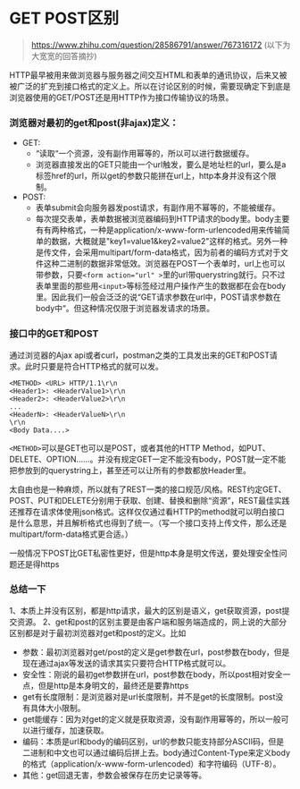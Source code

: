 # GET POST区别
> https://www.zhihu.com/question/28586791/answer/767316172 (以下为大宽宽的回答摘抄)
​

HTTP最早被用来做浏览器与服务器之间交互HTML和表单的通讯协议，后来又被被广泛的扩充到接口格式的定义上。所以在讨论区别的时候，需要现确定下到底是浏览器使用的GET/POST还是用HTTP作为接口传输协议的场景。
### 浏览器对最初的get和post(非ajax)定义：
- GET: 
  - “读取“一个资源，没有副作用幂等的，所以可以进行数据缓存。
  - 浏览器直接发出的GET只能由一个url触发，要么是地址栏的url，要么是a标签href的url，所以get的参数只能拼在url上，http本身并没有这个限制。
- POST: 
  - 表单submit会向服务器发post请求，有副作用不幂等的，不能被缓存。
  - 每次提交表单，表单数据被浏览器编码到HTTP请求的body里。body主要有有两种格式，一种是application/x-www-form-urlencoded用来传输简单的数据，大概就是"key1=value1&key2=value2"这样的格式。另外一种是传文件，会采用multipart/form-data格式，因为前者的编码方式对于文件这种二进制的数据非常低效。浏览器在POST一个表单时，url上也可以带参数，只要```<form action="url" >```里的url带querystring就行。只不过表单里面的那些用```<input>```等标签经过用户操作产生的数据都在会在body里。因此我们一般会泛泛的说“GET请求参数在url中，POST请求参数在body中“。但这种情况仅限于浏览器发请求的场景。

### 接口中的GET和POST
通过浏览器的Ajax api或者curl，postman之类的工具发出来的GET和POST请求。此时只要是符合HTTP格式的就可以发。
```
<METHOD> <URL> HTTP/1.1\r\n
<Header1>: <HeaderValue1>\r\n
<Header2>: <HeaderValue2>\r\n
...
<HeaderN>: <HeaderValueN>\r\n
\r\n
<Body Data....>
```
```<METHOD>```可以是GET也可以是POST，或者其他的HTTP Method，如PUT、DELETE、OPTION……。并没有规定GET一定不能没有body，POST就一定不能把参放到<URL>的querystring上，甚至还可以让所有的参数都放Header里。


太自由也是一种麻烦，所以就有了REST一类的接口规范/风格。REST约定GET、POST、PUT和DELETE分别用于获取、创建、替换和删除“资源”，REST最佳实践还推荐在请求体使用json格式。这样仅仅通过看HTTP的method就可以明白接口是什么意思，并且解析格式也得到了统一。（写一个接口支持上传文件，那么还是multipart/form-data格式更合适。）

一般情况下POST比GET私密性更好，但是http本身是明文传送，要处理安全性问题还是得https

### 总结一下
1、本质上并没有区别，都是http请求，最大的区别是语义，get获取资源，post提交资源。
2、get和post的区别主要是由客户端和服务端造成的，网上说的大部分区别都是对于最初浏览器对get和post的定义。比如
  - 参数：最初浏览器对get/post的定义是get参数在url，post参数在body，但是现在通过ajax等发送的请求其实只要符合HTTP格式就可以。
  - 安全性：刚说的最初get参数拼在url，post参数在body，所以post相对安全一点，但是http是本身明文的，最终还是要靠https
  - get有长度限制：是浏览器对是url长度限制，并不是get的长度限制。post没有具体大小限制。
  - get能缓存：因为对get的定义就是获取资源，没有副作用幂等的，所以一般可以进行缓存，加速获取。
  - 编码：本质是url和body的编码区别，url的参数只能支持部分ASCII码，但是二进制和中文也可以通过编码后拼上去。body通过Content-Type来定义body的格式（application/x-www-form-urlencoded）和字符编码（UTF-8）。
  - 其他：get回退无害，参数会被保存在历史记录等等。
